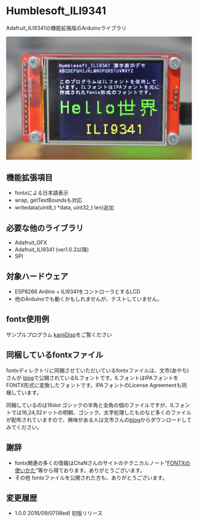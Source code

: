 # Humblesoft_ILI9341

Adafruit_ILI9341の機能拡張版のArduinoライブラリ

<div align="center"><img src="https://github.com/h-nari/Humblesoft_ILI9341/blob/master/img/160907a0.jpg?raw=true" width="512"></div>

## 機能拡張項目

* fontxによる日本語表示
 * wrap, getTextBoundsも対応
* writedata(uint8_t *data, uint32_t len)追加

## 必要な他のライブラリ

* Adafruit_GFX
* Adafruit_ILI9341 (ver1.0.2以降)
* SPI

## 対象ハードウェア

* ESP8266 Ardino + ILI9341をコントローラとするLCD
* 他のArduinoでも動くかもしれませんが、テストしていません。

## fontx使用例

サンプルプログラム
[kanjiDisp](https://github.com/h-nari/Humblesoft_ILI9341/blob/master/examples/kanjiDisp/kanjiDisp.ino "kanjiDisp.ino")をご覧ください

##  同梱しているfontxファイル

fontxディレクトリに同梱させていただいているfontxファイルは、文市(あやち)さんが [blog](http://ayati.cocolog-nifty.com/blog/2012/08/ipalx322416-64a.html "blog")で公開されているILフォントです。ILフォントはIPAフォントをFONTX形式に変換したフォントです。IPAフォントのLicense Agreementも同梱しています。

同梱しているのは16dot ゴシックの半角と全角の個のファイルですが、ILフォントでは16,24,32ドットの明朝、ゴシック、太字処理したものなど多くのファイルが配布されていますので、興味がある人は文市さんの[blog](http://ayati.cocolog-nifty.com/blog/2012/08/ipalx322416-64a.html"blog")からダウンロードしてみてください。

## 謝辞

- fontx関連の多くの情報はChaNさんのサイトのテクニカルノート"[FONTXの使いかた](http://elm-chan.org/docs/dosv/fontx.html "FONTXの使いかた")"等から得ております。ありがとうございます。
- その他 fontxファイルを公開された方も、ありがとうございます。

## 変更履歴

* 1.0.0 2016/09/07(Wed) 初版リリース
